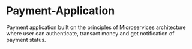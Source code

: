 # Payment-Application
Payment application built on the principles of Microservices architecture where user can authenticate, transact money and get notification of payment status.
